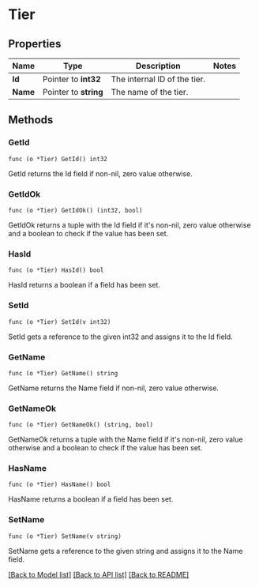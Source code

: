 # Tier

## Properties

Name | Type | Description | Notes
------------ | ------------- | ------------- | -------------
**Id** | Pointer to **int32** | The internal ID of the tier. | 
**Name** | Pointer to **string** | The name of the tier. | 

## Methods

### GetId

`func (o *Tier) GetId() int32`

GetId returns the Id field if non-nil, zero value otherwise.

### GetIdOk

`func (o *Tier) GetIdOk() (int32, bool)`

GetIdOk returns a tuple with the Id field if it's non-nil, zero value otherwise
and a boolean to check if the value has been set.

### HasId

`func (o *Tier) HasId() bool`

HasId returns a boolean if a field has been set.

### SetId

`func (o *Tier) SetId(v int32)`

SetId gets a reference to the given int32 and assigns it to the Id field.

### GetName

`func (o *Tier) GetName() string`

GetName returns the Name field if non-nil, zero value otherwise.

### GetNameOk

`func (o *Tier) GetNameOk() (string, bool)`

GetNameOk returns a tuple with the Name field if it's non-nil, zero value otherwise
and a boolean to check if the value has been set.

### HasName

`func (o *Tier) HasName() bool`

HasName returns a boolean if a field has been set.

### SetName

`func (o *Tier) SetName(v string)`

SetName gets a reference to the given string and assigns it to the Name field.


[[Back to Model list]](../README.md#documentation-for-models) [[Back to API list]](../README.md#documentation-for-api-endpoints) [[Back to README]](../README.md)


